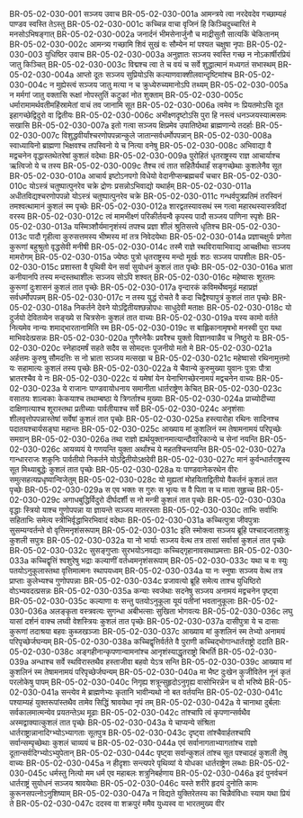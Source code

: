 BR-05-02-030-001	सञ्जय उवाच
BR-05-02-030-001a	आमन्त्रये त्वा नरदेवदेव गच्छाम्यहं पाण्डव स्वस्ति तेऽस्तु
BR-05-02-030-001c	कच्चिन्न वाचा वृजिनं हि किञ्चिदुच्चारितं मे मनसोऽभिषङ्गात्
BR-05-02-030-002a	जनार्दनं भीमसेनार्जुनौ च माद्रीसुतौ सात्यकिं चेकितानम्
BR-05-02-030-002c	आमन्त्र्य गच्छामि शिवं सुखं वः सौम्येन मां पश्यत चक्षुषा नृपाः
BR-05-02-030-003	युधिष्ठिर उवाच
BR-05-02-030-003a	अनुज्ञातः सञ्जय स्वस्ति गच्छ न नोऽकार्षीरप्रियं जातु किञ्चित्
BR-05-02-030-003c	विद्मश्च त्वा ते च वयं च सर्वे शुद्धात्मानं मध्यगतं सभास्थम्
BR-05-02-030-004a	आप्तो दूतः सञ्जय सुप्रियोऽसि कल्याणवाक्शीलवान्दृष्टिमांश्च
BR-05-02-030-004c	न मुह्येस्त्वं सञ्जय जातु मत्या न च क्रुध्येरुच्यमानोऽपि तथ्यम्
BR-05-02-030-005a	न मर्मगां जातु वक्तासि रूक्षां नोपस्तुतिं कटुकां नोत शुक्ताम्
BR-05-02-030-005c	धर्मारामामर्थवतीमहिंस्रामेतां वाचं तव जानामि सूत
BR-05-02-030-006a	त्वमेव नः प्रियतमोऽसि दूत इहागच्छेद्विदुरो वा द्वितीयः
BR-05-02-030-006c	अभीक्ष्णदृष्टोऽसि पुरा हि नस्त्वं धनञ्जयस्यात्मसमः सखासि
BR-05-02-030-007a	इतो गत्वा सञ्जय क्षिप्रमेव उपातिष्ठेथा ब्राह्मणान्ये तदर्हाः
BR-05-02-030-007c	विशुद्धवीर्यांश्चरणोपपन्नान्कुले जातान्सर्वधर्मोपपन्नान्
BR-05-02-030-008a	स्वाध्यायिनो ब्राह्मणा भिक्षवश्च तपस्विनो ये च नित्या वनेषु
BR-05-02-030-008c	अभिवाद्या वै मद्वचनेन वृद्धास्तथेतरेषां कुशलं वदेथाः
BR-05-02-030-009a	पुरोहितं धृतराष्ट्रस्य राज्ञ आचार्याश्च ऋत्विजो ये च तस्य
BR-05-02-030-009c	तैश्च त्वं तात सहितैर्यथार्हं सङ्गच्छेथाः कुशलेनैव सूत
BR-05-02-030-010a	आचार्य इष्टोऽनपगो विधेयो वेदानीप्सन्ब्रह्मचर्यं चचार
BR-05-02-030-010c	योऽस्त्रं चतुष्पात्पुनरेव चक्रे द्रोणः प्रसन्नोऽभिवाद्यो यथार्हम्
BR-05-02-030-011a	अधीतविद्यश्चरणोपपन्नो योऽस्त्रं चतुष्पात्पुनरेव चक्रे
BR-05-02-030-011c	गन्धर्वपुत्रप्रतिमं तरस्विनं तमश्वत्थामानं कुशलं स्म पृच्छेः
BR-05-02-030-012a	शारद्वतस्यावसथं स्म गत्वा महारथस्यास्त्रविदां वरस्य
BR-05-02-030-012c	त्वं मामभीक्ष्णं परिकीर्तयन्वै कृपस्य पादौ सञ्जय पाणिना स्पृशेः
BR-05-02-030-013a	यस्मिञ्शौर्यमानृशंस्यं तपश्च प्रज्ञा शीलं श्रुतिसत्त्वे धृतिश्च
BR-05-02-030-013c	पादौ गृहीत्वा कुरुसत्तमस्य भीष्मस्य मां तत्र निवेदयेथाः
BR-05-02-030-014a	प्रज्ञाचक्षुर्यः प्रणेता कुरूणां बहुश्रुतो वृद्धसेवी मनीषी
BR-05-02-030-014c	तस्मै राज्ञे स्थविरायाभिवाद्य आचक्षीथाः सञ्जय मामरोगम्
BR-05-02-030-015a	ज्येष्ठः पुत्रो धृतराष्ट्रस्य मन्दो मूर्खः शठः सञ्जय पापशीलः
BR-05-02-030-015c	प्रशास्ता वै पृथिवी येन सर्वा सुयोधनं कुशलं तात पृच्छेः
BR-05-02-030-016a	भ्राता कनीयानपि तस्य मन्दस्तथाशीलः सञ्जय सोऽपि शश्वत्
BR-05-02-030-016c	महेष्वासः शूरतमः कुरूणां दुःशासनं कुशलं तात पृच्छेः
BR-05-02-030-017a	वृन्दारकं कविमर्थेष्वमूढं महाप्रज्ञं सर्वधर्मोपपन्नम्
BR-05-02-030-017c	न तस्य युद्धं रोचते वै कदा चिद्वैश्यापुत्रं कुशलं तात पृच्छेः
BR-05-02-030-018a	निकर्तने देवने योऽद्वितीयश्छन्नोपधः साधुदेवी मताक्षः
BR-05-02-030-018c	यो दुर्जयो देवितव्येन सङ्ख्ये स चित्रसेनः कुशलं तात वाच्यः
BR-05-02-030-019a	यस्य कामो वर्तते नित्यमेव नान्यः शमाद्भारतानामिति स्म
BR-05-02-030-019c	स बाह्लिकानामृषभो मनस्वी पुरा यथा माभिवदेत्प्रसन्नः
BR-05-02-030-020a	गुणैरनेकैः प्रवरैश्च युक्तो विज्ञानवान्नैव च निष्ठुरो यः
BR-05-02-030-020c	स्नेहादमर्षं सहते सदैव स सोमदत्तः पूजनीयो मतो मे
BR-05-02-030-021a	अर्हत्तमः कुरुषु सौमदत्तिः स नो भ्राता सञ्जय मत्सखा च
BR-05-02-030-021c	महेष्वासो रथिनामुत्तमो यः सहामात्यः कुशलं तस्य पृच्छेः
BR-05-02-030-022a	ये चैवान्ये कुरुमुख्या युवानः पुत्राः पौत्रा भ्रातरश्चैव ये नः
BR-05-02-030-022c	यं यमेषां येन येनाभिगच्छेरनामयं मद्वचनेन वाच्यः
BR-05-02-030-023a	ये राजानः पाण्डवायोधनाय समानीता धार्तराष्ट्रेण केचित्
BR-05-02-030-023c	वसातयः शाल्वकाः केकयाश्च तथाम्बष्ठा ये त्रिगर्ताश्च मुख्याः
BR-05-02-030-024a	प्राच्योदीच्या दाक्षिणात्याश्च शूरास्तथा प्रतीच्याः पार्वतीयाश्च सर्वे
BR-05-02-030-024c	अनृशंसाः शीलवृत्तोपपन्नास्तेषां सर्वेषां कुशलं तात पृच्छेः
BR-05-02-030-025a	हस्त्यारोहा रथिनः सादिनश्च पदातयश्चार्यसङ्घा महान्तः
BR-05-02-030-025c	आख्याय मां कुशलिनं स्म तेषामनामयं परिपृच्छेः समग्रान्
BR-05-02-030-026a	तथा राज्ञो ह्यर्थयुक्तानमात्यान्दौवारिकान्ये च सेनां नयन्ति
BR-05-02-030-026c	आयव्ययं ये गणयन्ति युक्ता अर्थांश्च ये महतश्चिन्तयन्ति
BR-05-02-030-027a	गान्धारराजः शकुनिः पार्वतीयो निकर्तने योऽद्वितीयोऽक्षदेवी
BR-05-02-030-027c	मानं कुर्वन्धार्तराष्ट्रस्य सूत मिथ्याबुद्धेः कुशलं तात पृच्छेः
BR-05-02-030-028a	यः पाण्डवानेकरथेन वीरः समुत्सहत्यप्रधृष्यान्विजेतुम्
BR-05-02-030-028c	यो मुह्यतां मोहयिताद्वितीयो वैकर्तनं कुशलं तात पृच्छेः
BR-05-02-030-029a	स एव भक्तः स गुरुः स भृत्यः स वै पिता स च माता सुहृच्च
BR-05-02-030-029c	अगाधबुद्धिर्विदुरो दीर्घदर्शी स नो मन्त्री कुशलं तात पृच्छेः
BR-05-02-030-030a	वृद्धाः स्त्रियो याश्च गुणोपपन्ना या ज्ञायन्ते सञ्जय मातरस्ताः
BR-05-02-030-030c	ताभिः सर्वाभिः सहिताभिः समेत्य स्त्रीभिर्वृद्धाभिरभिवादं वदेथाः
BR-05-02-030-031a	कच्चित्पुत्रा जीवपुत्राः सुसम्यग्वर्तन्ते वो वृत्तिमनृशंसरूपाम्
BR-05-02-030-031c	इति स्मोक्त्वा सञ्जय ब्रूहि पश्चादजातशत्रुः कुशली सपुत्रः
BR-05-02-030-032a	या नो भार्याः सञ्जय वेत्थ तत्र तासां सर्वासां कुशलं तात पृच्छेः
BR-05-02-030-032c	सुसङ्गुप्ताः सुरभयोऽनवद्याः कच्चिद्गृहानावसथाप्रमत्ताः
BR-05-02-030-033a	कच्चिद्वृत्तिं श्वशुरेषु भद्राः कल्याणीं वर्तध्वमनृशंसरूपाम्
BR-05-02-030-033c	यथा च वः स्युः पतयोऽनुकूलास्तथा वृत्तिमात्मनः स्थापयध्वम्
BR-05-02-030-034a	या नः स्नुषाः सञ्जय वेत्थ तत्र प्राप्ताः कुलेभ्यश्च गुणोपपन्नाः
BR-05-02-030-034c	प्रजावत्यो ब्रूहि समेत्य ताश्च युधिष्ठिरो वोऽभ्यवदत्प्रसन्नः
BR-05-02-030-035a	कन्याः स्वजेथाः सदनेषु सञ्जय अनामयं मद्वचनेन पृष्ट्वा
BR-05-02-030-035c	कल्याणा वः सन्तु पतयोऽनुकूला यूयं पतीनां भवतानुकूलाः
BR-05-02-030-036a	अलङ्कृता वस्त्रवत्यः सुगन्धा अबीभत्साः सुखिता भोगवत्यः
BR-05-02-030-036c	लघु यासां दर्शनं वाक्च लघ्वी वेशस्त्रियः कुशलं तात पृच्छेः
BR-05-02-030-037a	दासीपुत्रा ये च दासाः कुरूणां तदाश्रया बहवः कुब्जखञ्जाः
BR-05-02-030-037c	आख्याय मां कुशलिनं स्म तेभ्यो अनामयं परिपृच्छेर्जघन्यम्
BR-05-02-030-038a	कच्चिद्वृत्तिर्वर्तते वै पुराणी कच्चिद्भोगान्धार्तराष्ट्रो ददाति
BR-05-02-030-038c	अङ्गहीनान्कृपणान्वामनांश्च आनृशंस्याद्धृतराष्ट्रो बिभर्ति
BR-05-02-030-039a	अन्धाश्च सर्वे स्थविरास्तथैव हस्ताजीवा बहवो येऽत्र सन्ति
BR-05-02-030-039c	आख्याय मां कुशलिनं स्म तेषामनामयं परिपृच्छेर्जघन्यम्
BR-05-02-030-040a	मा भैष्ट दुःखेन कुजीवितेन नूनं कृतं परलोकेषु पापम्
BR-05-02-030-040c	निगृह्य शत्रून्सुहृदोऽनुगृह्य वासोभिरन्नेन च वो भरिष्ये
BR-05-02-030-041a	सन्त्येव मे ब्राह्मणेभ्यः कृतानि भावीन्यथो नो बत वर्तयन्ति
BR-05-02-030-041c	पश्याम्यहं युक्तरूपांस्तथैव तामेव सिद्धिं श्रावयेथा नृपं तम्
BR-05-02-030-042a	ये चानाथा दुर्बलाः सर्वकालमात्मन्येव प्रयतन्तेऽथ मूढाः
BR-05-02-030-042c	तांश्चापि त्वं कृपणान्सर्वथैव अस्मद्वाक्यात्कुशलं तात पृच्छेः
BR-05-02-030-043a	ये चाप्यन्ये संश्रिता धार्तराष्ट्रान्नानादिग्भ्योऽभ्यागताः सूतपुत्र
BR-05-02-030-043c	दृष्ट्वा तांश्चैवार्हतश्चापि सर्वान्सम्पृच्छेथाः कुशलं चाव्ययं च
BR-05-02-030-044a	एवं सर्वानागताभ्यागतांश्च राज्ञो दूतान्सर्वदिग्भ्योऽभ्युपेतान्
BR-05-02-030-044c	पृष्ट्वा सर्वान्कुशलं तांश्च सूत पश्चादहं कुशली तेषु वाच्यः
BR-05-02-030-045a	न हीदृशाः सन्त्यपरे पृथिव्यां ये योधका धार्तराष्ट्रेण लब्धाः
BR-05-02-030-045c	धर्मस्तु नित्यो मम धर्म एव महाबलः शत्रुनिबर्हणाय
BR-05-02-030-046a	इदं पुनर्वचनं धार्तराष्ट्रं सुयोधनं सञ्जय श्रावयेथाः
BR-05-02-030-046c	यस्ते शरीरे हृदयं दुनोति कामः कुरूनसपत्नोऽनुशिष्याम्
BR-05-02-030-047a	न विद्यते युक्तिरेतस्य का चिन्नैवंविधाः स्याम यथा प्रियं ते
BR-05-02-030-047c	ददस्व वा शक्रपुरं ममैव युध्यस्व वा भारतमुख्य वीर
